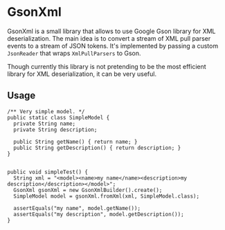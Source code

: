 GsonXml
===============

GsonXml is a small library that allows to use Google Gson library for XML deserialization.
The main idea is to convert a stream of XML pull parser events to a stream of JSON tokens.
It's implemented by passing a custom `JsonReader` that wraps `XmlPullParsers` to Gson.

Though currently this library is not pretending to be the most efficient library for 
XML deserialization, it can be very useful.

Usage
-------------

    /** Very simple model. */
    public static class SimpleModel {
      private String name;
      private String description;
    
      public String getName() { return name; }
      public String getDescription() { return description; }
    }
    
    
    public void simpleTest() {
      String xml = "<model><name>my name</name><description>my description</description></model>";
      GsonXml gsonXml = new GsonXmlBuilder().create();
      SimpleModel model = gsonXml.fromXml(xml, SimpleModel.class);
      
      assertEquals("my name", model.getName());
      assertEquals("my description", model.getDescription());
    }
